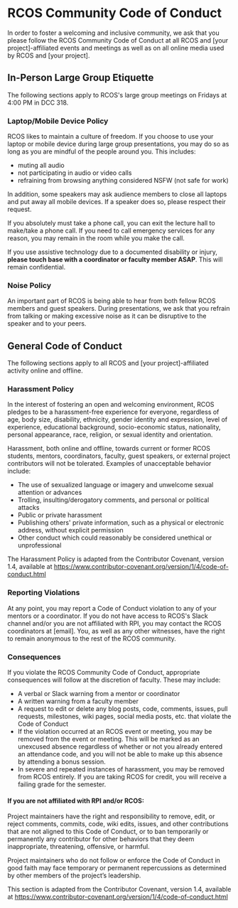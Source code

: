 # RCOS Community Code of Conduct

In order to foster a welcoming and inclusive community, we ask that you please follow the RCOS Community Code of Conduct at all RCOS and [your project]-affiliated events and meetings as well as on all online media used by RCOS and [your project].

## In-Person Large Group Etiquette
The following sections apply to RCOS's large group meetings on Fridays at 4:00 PM in DCC 318. 

### Laptop/Mobile Device Policy
RCOS likes to maintain a culture of freedom. If you choose to use your laptop or mobile device during large group presentations, you may do so as long as you are mindful of the people around you. This includes:
* muting all audio
* not participating in audio or video calls
* refraining from browsing anything considered NSFW (not safe for work)

In addition, some speakers may ask audience members to close all laptops and put away all mobile devices. If a speaker does so, please respect their request.

If you absolutely must take a phone call, you can exit the lecture hall to make/take a phone call. If you need to call emergency services for any reason, you may remain in the room while you make the call.

If you use assistive technology due to a documented disability or injury, **please touch base with a coordinator or faculty member ASAP**. This will remain confidential.

### Noise Policy
An important part of RCOS is being able to hear from both fellow RCOS members and guest speakers. During presentations, we ask that you refrain from talking or making excessive noise as it can be disruptive to the speaker and to your peers.

## General Code of Conduct
The following sections apply to all RCOS and [your project]-affiliated activity online and offline.

### Harassment Policy
In the interest of fostering an open and welcoming environment, RCOS pledges to be a harassment-free experience for everyone, regardless of age, body size, disability, ethnicity, gender identity and expression, level of experience, educational background, socio-economic status, nationality, personal appearance, race, religion, or sexual identity and orientation.

Harassment, both online and offline, towards current or former RCOS students, mentors, coordinators, faculty, guest speakers, or external project contributors will not be tolerated. Examples of unacceptable behavior include:

* The use of sexualized language or imagery and unwelcome sexual attention or advances
* Trolling, insulting/derogatory comments, and personal or political attacks
* Public or private harassment
* Publishing others' private information, such as a physical or electronic address, without explicit permission
* Other conduct which could reasonably be considered unethical or unprofessional

The Harassment Policy is adapted from the Contributor Covenant, version 1.4,
available at https://www.contributor-covenant.org/version/1/4/code-of-conduct.html

### Reporting Violations
At any point, you may report a Code of Conduct violation to any of your mentors or a coordinator. If you do not have access to RCOS's Slack channel and/or you are not affiliated with RPI, you may contact the RCOS coordinators at [email]. You, as well as any other witnesses, have the right to remain anonymous to the rest of the RCOS community.

### Consequences
If you violate the RCOS Community Code of Conduct, appropriate consequences will follow at the discretion of faculty. These may include:

* A verbal or Slack warning from a mentor or coordinator
* A written warning from a faculty member
* A request to edit or delete any blog posts, code, comments, issues, pull requests, milestones, wiki pages, social media posts, etc. that violate the Code of Conduct
* If the violation occurred at an RCOS event or meeting, you may be removed from the event or meeting. This will be marked as an unexcused absence regardless of whether or not you already entered an attendance code, and you will not be able to make up this absence by attending a bonus session.
* In severe and repeated instances of harassment, you may be removed from RCOS entirely. If you are taking RCOS for credit, you will receive a failing grade for the semester.

#### If you are not affiliated with RPI and/or RCOS:

Project maintainers have the right and responsibility to remove, edit, or reject comments, commits, code, wiki edits, issues, and other contributions that are not aligned to this Code of Conduct, or to ban temporarily or permanently any contributor for other behaviors that they deem inappropriate, threatening, offensive, or harmful.

Project maintainers who do not follow or enforce the Code of Conduct in good faith may face temporary or permanent repercussions as determined by other members of the project’s leadership.

This section is adapted from the Contributor Covenant, version 1.4, available at https://www.contributor-covenant.org/version/1/4/code-of-conduct.html

